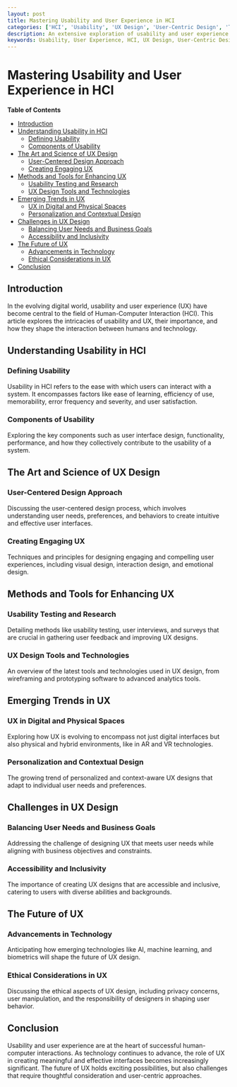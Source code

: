 ```yaml
---
layout: post
title: Mastering Usability and User Experience in HCI
categories: ['HCI', 'Usability', 'UX Design', 'User-Centric Design', 'Technology']
description: An extensive exploration of usability and user experience in the context of Human-Computer Interaction, emphasizing the importance of user-centric design principles, methods for enhancing usability, and the evolving landscape of UX.
keywords: Usability, User Experience, HCI, UX Design, User-Centric Design, Interaction Design, Digital Interfaces
---
```


# Mastering Usability and User Experience in HCI

**Table of Contents**

- [Introduction](#introduction)
- [Understanding Usability in HCI](#understanding-usability-in-hci)
  - [Defining Usability](#defining-usability)
  - [Components of Usability](#components-of-usability)
- [The Art and Science of UX Design](#the-art-and-science-of-ux-design)
  - [User-Centered Design Approach](#user-centered-design-approach)
  - [Creating Engaging UX](#creating-engaging-ux)
- [Methods and Tools for Enhancing UX](#methods-and-tools-for-enhancing-ux)
  - [Usability Testing and Research](#usability-testing-and-research)
  - [UX Design Tools and Technologies](#ux-design-tools-and-technologies)
- [Emerging Trends in UX](#emerging-trends-in-ux)
  - [UX in Digital and Physical Spaces](#ux-in-digital-and-physical-spaces)
  - [Personalization and Contextual Design](#personalization-and-contextual-design)
- [Challenges in UX Design](#challenges-in-ux-design)
  - [Balancing User Needs and Business Goals](#balancing-user-needs-and-business-goals)
  - [Accessibility and Inclusivity](#accessibility-and-inclusivity)
- [The Future of UX](#the-future-of-ux)
  - [Advancements in Technology](#advancements-in-technology)
  - [Ethical Considerations in UX](#ethical-considerations-in-ux)
- [Conclusion](#conclusion)

## Introduction

In the evolving digital world, usability and user experience (UX) have become central to the field of Human-Computer Interaction (HCI). This article explores the intricacies of usability and UX, their importance, and how they shape the interaction between humans and technology.

## Understanding Usability in HCI

### Defining Usability

Usability in HCI refers to the ease with which users can interact with a system. It encompasses factors like ease of learning, efficiency of use, memorability, error frequency and severity, and user satisfaction.

### Components of Usability

Exploring the key components such as user interface design, functionality, performance, and how they collectively contribute to the usability of a system.

## The Art and Science of UX Design

### User-Centered Design Approach

Discussing the user-centered design process, which involves understanding user needs, preferences, and behaviors to create intuitive and effective user interfaces.

### Creating Engaging UX

Techniques and principles for designing engaging and compelling user experiences, including visual design, interaction design, and emotional design.

## Methods and Tools for Enhancing UX

### Usability Testing and Research

Detailing methods like usability testing, user interviews, and surveys that are crucial in gathering user feedback and improving UX designs.

### UX Design Tools and Technologies

An overview of the latest tools and technologies used in UX design, from wireframing and prototyping software to advanced analytics tools.

## Emerging Trends in UX

### UX in Digital and Physical Spaces

Exploring how UX is evolving to encompass not just digital interfaces but also physical and hybrid environments, like in AR and VR technologies.

### Personalization and Contextual Design

The growing trend of personalized and context-aware UX designs that adapt to individual user needs and preferences.

## Challenges in UX Design

### Balancing User Needs and Business Goals

Addressing the challenge of designing UX that meets user needs while aligning with business objectives and constraints.

### Accessibility and Inclusivity

The importance of creating UX designs that are accessible and inclusive, catering to users with diverse abilities and backgrounds.

## The Future of UX

### Advancements in Technology

Anticipating how emerging technologies like AI, machine learning, and biometrics will shape the future of UX design.

### Ethical Considerations in UX

Discussing the ethical aspects of UX design, including privacy concerns, user manipulation, and the responsibility of designers in shaping user behavior.

## Conclusion

Usability and user experience are at the heart of successful human-computer interactions. As technology continues to advance, the role of UX in creating meaningful and effective interfaces becomes increasingly significant. The future of UX holds exciting possibilities, but also challenges that require thoughtful consideration and user-centric approaches.

